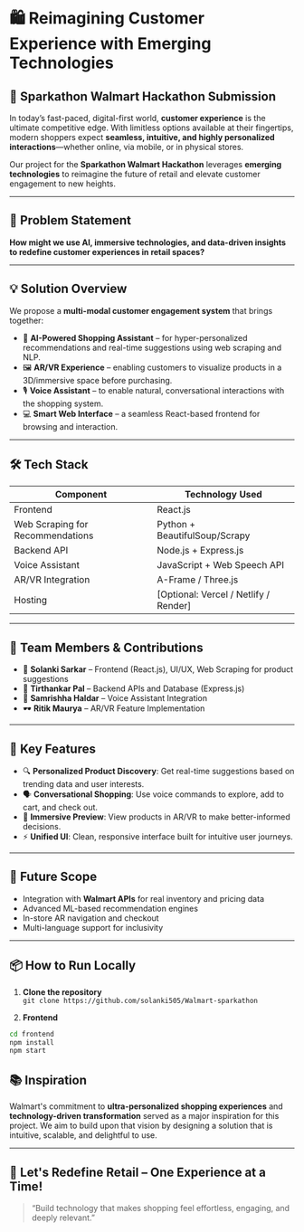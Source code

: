 # 🛍️ Reimagining Customer Experience with Emerging Technologies

## 🚀 Sparkathon Walmart Hackathon Submission

In today’s fast-paced, digital-first world, **customer experience** is the ultimate competitive edge. With limitless options available at their fingertips, modern shoppers expect **seamless, intuitive, and highly personalized interactions**—whether online, via mobile, or in physical stores.

Our project for the **Sparkathon Walmart Hackathon** leverages **emerging technologies** to reimagine the future of retail and elevate customer engagement to new heights.

---

## 🎯 Problem Statement

**How might we use AI, immersive technologies, and data-driven insights to redefine customer experiences in retail spaces?**

---

## 💡 Solution Overview

We propose a **multi-modal customer engagement system** that brings together:

- 🤖 **AI-Powered Shopping Assistant** – for hyper-personalized recommendations and real-time suggestions using web scraping and NLP.
- 🖼️ **AR/VR Experience** – enabling customers to visualize products in a 3D/immersive space before purchasing.
- 🎙️ **Voice Assistant** – to enable natural, conversational interactions with the shopping system.
- 💻 **Smart Web Interface** – a seamless React-based frontend for browsing and interaction.

---

## 🛠️ Tech Stack

| Component | Technology Used |
|----------|------------------|
| Frontend | React.js |
| Web Scraping for Recommendations | Python + BeautifulSoup/Scrapy |
| Backend API | Node.js + Express.js |
| Voice Assistant | JavaScript + Web Speech API |
| AR/VR Integration | A-Frame / Three.js |
| Hosting | [Optional: Vercel / Netlify / Render] |

---

## 👥 Team Members & Contributions

- 🎨 **Solanki Sarkar** – Frontend (React.js), UI/UX, Web Scraping for product suggestions
- 🧠 **Tirthankar Pal** – Backend APIs and Database (Express.js)
- 🎤 **Samrishha Haldar** – Voice Assistant Integration
- 🕶️ **Ritik Maurya** – AR/VR Feature Implementation

---

## 📸 Key Features

- 🔍 **Personalized Product Discovery**: Get real-time suggestions based on trending data and user interests.
- 🗣️ **Conversational Shopping**: Use voice commands to explore, add to cart, and check out.
- 🛒 **Immersive Preview**: View products in AR/VR to make better-informed decisions.
- ⚡ **Unified UI**: Clean, responsive interface built for intuitive user journeys.

---

## 🔮 Future Scope

- Integration with **Walmart APIs** for real inventory and pricing data
- Advanced ML-based recommendation engines
- In-store AR navigation and checkout
- Multi-language support for inclusivity

---

## 📦 How to Run Locally

1. **Clone the repository**  
   `git clone https://github.com/solanki505/Walmart-sparkathon`

2. **Frontend**  
```bash
cd frontend
npm install
npm start
```
## 📚 Inspiration

Walmart's commitment to **ultra-personalized shopping experiences** and **technology-driven transformation** served as a major inspiration for this project. We aim to build upon that vision by designing a solution that is intuitive, scalable, and delightful to use.

---

## 🏁 Let's Redefine Retail – One Experience at a Time!

> “Build technology that makes shopping feel effortless, engaging, and deeply relevant.”
